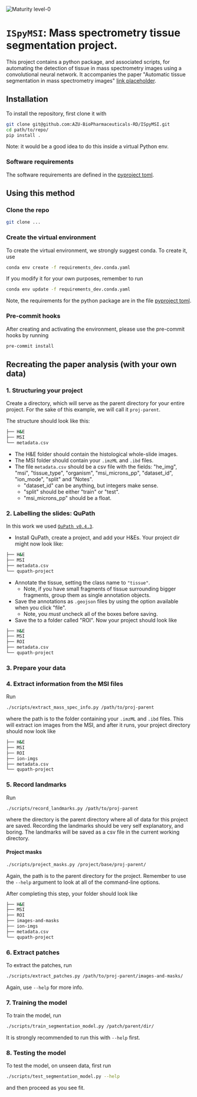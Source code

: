 ![Maturity level-0](https://img.shields.io/badge/Maturity%20Level-ML--0-red)

# ``ISpyMSI``: Mass spectrometry tissue segmentation project.

This project contains a python package, and associated scripts, for automating the detection of tissue in mass spectrometry images using a convolutional neural network. It accompanies the paper "Automatic tissue segmentation in mass spectrometry images" [link placeholder](...).


## Installation
To install the repository, first clone it with
```bash
git clone git@github.com:AZU-BioPharmaceuticals-RD/ISpyMSI.git
cd path/to/repo/
pip install .
```
Note: it would be a good idea to do this inside a virtual Python env.

### Software requirements
The software requirements are defined in the [pyproject toml](pyproject.toml).


## Using this method

### Clone the repo
```bash
git clone ...
```

### Create the virtual environment

To create the virtual environment, we strongly suggest conda. To create it, use
```bash
conda env create -f requirements_dev.conda.yaml
```

If you modify it for your own purposes, remember to run
```bash
conda env update -f requirements_dev.conda.yaml
```
Note, the requirements for the python package are in the file [pyproject toml](pyproject.toml).

### Pre-commit hooks
After creating and activating the environment, please use the pre-commit hooks by running
```bash
pre-commit install
```


## Recreating the paper analysis (with your own data)

### 1. Structuring your project
Create a directory, which will serve as the parent directory for your entire project. For the sake of this example, we will call it ``proj-parent``.

The structure should look like this:
```bash
├── H&E
├── MSI
└── metadata.csv
```

- The H&E folder should contain the histological whole-slide images.
- The MSI folder should contain your ``.imzML`` and ``.ibd`` files.
- The file ``metadata.csv`` should be a csv file with the fields: "he_img", "msi", "tissue_type", "organism", "msi_microns_pp", "dataset_id", "ion_mode", "split" and "Notes".
    - "dataset_id" can be anything, but integers make sense.
    - "split" should be either "train" or "test".
    - "msi_microns_pp" should be a float.


### 2. Labelling the slides: QuPath
In this work we used [``QuPath v0.4.3``](https://github.com/qupath/qupath/releases/tag/v0.4.3).

- Install QuPath, create a project, and add your H&Es. Your project dir might now look like:
```bash
├── H&E
├── MSI
├── metadata.csv
└── qupath-project
```
- Annotate the tissue, setting the class name to ``"tissue"``.
    - Note, if you have small fragments of tissue surrounding bigger fragments, group them as single annotation objects.
- Save the annotations as ``.geojson`` files by using the option available when you click "file".
    - Note, you _must_ uncheck all of the boxes before saving.
- Save the to a folder called "ROI". Now your project should look like
```bash
├── H&E
├── MSI
├── ROI
├── metadata.csv
└── qupath-project
```

### 3. Prepare your data

### 4. Extract information from the MSI files
Run
```bash
./scripts/extract_mass_spec_info.py /path/to/proj-parent
```
where the path is to the folder containing your ``.imzML`` and ``.ibd`` files. This will extract ion images from the MSI, and after it runs, your project directory should now look like
```bash
├── H&E
├── MSI
├── ROI
├── ion-imgs
├── metadata.csv
└── qupath-project
```


### 5. Record landmarks
Run
```bash
./scripts/record_landmarks.py /path/to/proj-parent
```
where the directory is the parent directory where all of data for this project are saved. Recording the landmarks should be very self explanatory, and boring. The landmarks will be saved as a csv file in the current working directory.

#### Project masks

```bash
./scripts/project_masks.py /project/base/proj-parent/
```
Again, the path is to the parent directory for the project. Remember to use the ``--help`` argument to look at all of the command-line options.

After completing this step, your folder should look like
```bash
├── H&E
├── MSI
├── ROI
├── images-and-masks
├── ion-imgs
├── metadata.csv
└── qupath-project
```


### 6. Extract patches
To extract the patches, run
```bash
./scripts/extract_patches.py /path/to/proj-parent/images-and-masks/
```
Again, use ``--help`` for more info.


### 7. Training the model
To train the model, run
```bash
./scripts/train_segmentation_model.py /patch/parent/dir/
```
It is strongly recommended to run this with ``--help`` first.


### 8. Testing the model
To test the model, on unseen data, first run
```bash
./scripts/test_segmentation_model.py --help
```
and then proceed as you see fit.